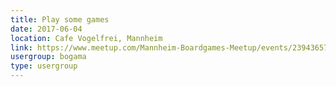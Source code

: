 ```yaml
---
title: Play some games
date: 2017-06-04
location: Cafe Vogelfrei, Mannheim
link: https://www.meetup.com/Mannheim-Boardgames-Meetup/events/239436577/
usergroup: bogama
type: usergroup
---
```


